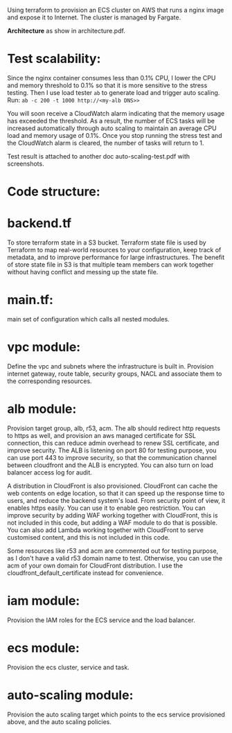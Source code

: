 Using terraform to provision an ECS cluster on AWS that runs a nginx image and expose it to Internet.
The cluster is managed by Fargate.

**Architecture** as show in architecture.pdf.


# Test scalability:
Since the nginx container consumes less than 0.1% CPU, I lower the CPU and memory threshold to 0.1% so that it is more sensitive to the stress testing. Then I use load tester `ab` to generate load and trigger auto scaling.
Run: `ab -c 200 -t 1000 http://<my-alb DNS>>`

You will soon receive a CloudWatch alarm indicating that the memory usage has exceeded the threshold. As a result, the number of ECS tasks will be increased automatically through auto scaling to maintain an average CPU load and memory usage of 0.1%. Once you stop running the stress test and the CloudWatch alarm is cleared, the number of tasks will return to 1.

Test result is attached to another doc auto-scaling-test.pdf with screenshots.

# Code structure:

# backend.tf
To store terraform state in a S3 bucket.
Terraform state file is used by Terraform to map real-world resources to your configuration, keep track of metadata, and to improve performance for large infrastructures.
The benefit of store state file in S3 is that multiple team members can work together without having conflict and messing up the state file.

# main.tf:
main set of configuration which calls all nested modules.

# vpc module:
Define the vpc and subnets where the infrastructure is built in.
Provision internet gateway, route table, security groups, NACL and associate them to the corresponding resources.

# alb module:
Provision target group, alb, r53, acm. The alb should redirect http requests to https as well, and provision an aws managed certificate for SSL connection, this can reduce admin overhead to renew SSL certificate, and improve security.
The ALB is listening on port 80 for testing purpose, you can use port 443 to improve security, so that the communication channel between cloudfront and the ALB is encrypted. 
You can also turn on load balancer access log for audit.

A distribution in CloudFront is also provisioned.
CloudFront can cache the web contents on edge location, so that it can speed up the response time to users, and reduce the backend system's load. From security point of view, it enables https easily.
You can use it to enable geo restriction.
You can improve security by adding WAF working together with CloudFront, this is not included in this code, but adding a WAF module to do that is possible.
You can also add Lambda working together with CloudFront to serve customised content, and this is not included in this code.

Some resources like r53 and acm are commented out for testing purpose, as I don't have a valid r53 domain name to test.
Otherwise, you can use the acm of your own domain for CloudFront distribution. I use the cloudfront_default_certificate instead for convenience.

# iam module:
Provision the IAM roles for the ECS service and the load balancer.

# ecs module:
Provision the ecs cluster, service and task.

# auto-scaling module:
Provision the auto scaling target which points to the ecs service provisioned above, and the auto scaling policies.

